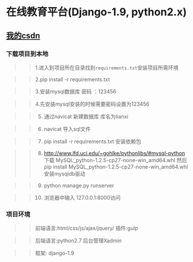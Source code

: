     
# 在线教育平台(Django-1.9, python2.x)
## [我的csdn](https://blog.csdn.net/weixin_41827390/)

### 下载项目到本地



>>1.进入到项目所在目录找到` requirements.txt `安装项目所需环境

>>2.pip install -r requirements.txt

>>3.安装mysql数据库 密码 ：123456

>>4.先安装mysql安装的时候需要密码设置为123456

>>5. 通过navicat 新建数据库 库名为lianxi

>>6. navicat 导入sql文件
    
>>7. pip install -r requirements.txt 安装依赖包
    
>>8. http://www.lfd.uci.edu/~gohlke/pythonlibs/#mysql-python 下载 MySQL_python-1.2.5-cp27-none-win_amd64.whl
>>然后pip install MySQL_python-1.2.5-cp27-none-win_amd64.whl 安装mysqldb驱动
    
>>9. python manage.py runserver

>>10. 浏览器中输入 127.0.0.1:8000访问



### 项目环境


>>前端语言:html/css/js/ajax/jquery/ 插件:gulp

>>后端语言:python2.7
>>后台管理Xadmin

>>框架: django-1.9


   
    
   
    
